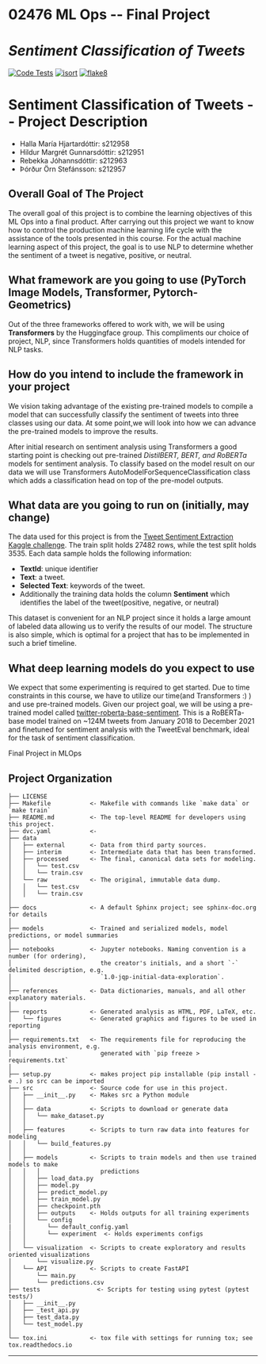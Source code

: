 # 02476 ML Ops -- Final Project

*Sentiment Classification of Tweets*
==============================
[![Code Tests](https://github.com/hallamaria1997/02476_mlops/actions/workflows/tests.yml/badge.svg)](https://github.com/hallamaria1997/02476_mlops/actions/workflows/tests.yml)
[![isort](https://github.com/hallamaria1997/02476_mlops/actions/workflows/isort.yml/badge.svg)](https://github.com/hallamaria1997/02476_mlops/actions/workflows/isort.yml)
[![flake8](https://github.com/hallamaria1997/02476_mlops/actions/workflows/flake8.yml/badge.svg)](https://github.com/hallamaria1997/02476_mlops/actions/workflows/flake8.yml)


# Sentiment Classification of Tweets -- Project Description
- Halla María Hjartardóttir: s212958
- Hildur Margrét Gunnarsdóttir: s212951
- Rebekka Jóhannsdóttir: s212963
- Þórður Örn Stefánsson: s212957

## Overall Goal of The Project
The overall goal of this project is to combine the learning objectives of this ML Ops into a final product. After carrying out this project we want to know how to control the production machine learning life cycle with the assistance of the tools presented in this course. For the actual machine learning aspect of this project, the goal is to use NLP to determine whether the sentiment of a tweet is negative, positive, or neutral. 

## What framework are you going to use (PyTorch Image Models, Transformer, Pytorch-Geometrics)
Out of the three frameworks offered to work with, we will be using **Transformers** by the Huggingface group. This compliments our choice of project, NLP, since Transformers holds quantities of models intended for NLP tasks. 

## How do you intend to include the framework in your project
We vision taking advantage of the existing pre-trained models to compile a model that can successfully classify the sentiment of tweets into three classes using our data. At some point,we will look into how we can advance the pre-trained models to improve the results. 

After initial research on sentiment analysis using Transformers a good starting point is checking out pre-trained *DistilBERT, BERT, and RoBERTa* models for sentiment analysis. To classify based on the model result on our data we will use Transformers AutoModelForSequenceClassification class which adds a classification head on top of the pre-model outputs.

## What data are you going to run on (initially, may change)
The data used for this project is from the [Tweet Sentiment Extraction Kaggle challenge](https://www.kaggle.com/competitions/tweet-sentiment-extraction/data). The train split holds 27482 rows, while the test split holds 3535. Each data sample holds the following information: 

- **TextId**: unique identifier
- **Text**: a tweet.
- **Selected Text**: keywords of the tweet.
- Additionally the training data holds the column **Sentiment** which identifies the label of the tweet(positive, negative, or neutral)

This dataset is convenient for an NLP project since it holds a
 large amount of labeled data allowing us to verify the results of our model. The structure is also simple, which is optimal for a project that has to be implemented in such a brief timeline.

## What deep learning models do you expect to use
We expect that some experimenting is required to get started. Due to time constraints in this course, we have to utilize our time(and Transformers :) ) and use pre-trained models. Given our project goal, we will be using a pre-trained model called [twitter-roberta-base-sentiment](https://huggingface.co/cardiffnlp/twitter-roberta-base-sentiment). This is a RoBERTa-base model trained on ~124M tweets from January 2018 to December 2021 and finetuned for sentiment analysis with the TweetEval benchmark, ideal for the task of sentiment classification. 



Final Project in MLOps

Project Organization
------------

    ├── LICENSE
    ├── Makefile           <- Makefile with commands like `make data` or `make train`
    ├── README.md          <- The top-level README for developers using this project.
    ├── dvc.yaml           <- 
    ├── data
    │   ├── external       <- Data from third party sources.
    │   ├── interim        <- Intermediate data that has been transformed.
    │   ├── processed      <- The final, canonical data sets for modeling.
    │   │   └── test.csv
    │   │   └── train.csv
    │   └── raw            <- The original, immutable data dump.
    │   │   └── test.csv
    │   │   └── train.csv
    │
    ├── docs               <- A default Sphinx project; see sphinx-doc.org for details
    │
    ├── models             <- Trained and serialized models, model predictions, or model summaries
    │
    ├── notebooks          <- Jupyter notebooks. Naming convention is a number (for ordering),
    │                         the creator's initials, and a short `-` delimited description, e.g.
    │                         `1.0-jqp-initial-data-exploration`.
    │
    ├── references         <- Data dictionaries, manuals, and all other explanatory materials.
    │
    ├── reports            <- Generated analysis as HTML, PDF, LaTeX, etc.
    │   └── figures        <- Generated graphics and figures to be used in reporting
    │
    ├── requirements.txt   <- The requirements file for reproducing the analysis environment, e.g.
    │                         generated with `pip freeze > requirements.txt`
    │
    ├── setup.py           <- makes project pip installable (pip install -e .) so src can be imported
    ├── src                <- Source code for use in this project.
    │   ├── __init__.py    <- Makes src a Python module
    │   │
    │   ├── data           <- Scripts to download or generate data
    │   │   └── make_dataset.py
    │   │
    │   ├── features       <- Scripts to turn raw data into features for modeling
    │   │   └── build_features.py
    │   │
    │   ├── models         <- Scripts to train models and then use trained models to make
    │   │   │                 predictions
    │   │   ├── load_data.py
    │   │   ├── model.py
    │   │   ├── predict_model.py
    │   │   ├── train_model.py
    │   │   ├── checkpoint.pth
    │   │   ├── outputs    <- Holds outputs for all training experiments 
    │   │   └── config
    |   │      └── default_config.yaml
    │   │      └── experiment  <- Holds experiments configs 
    │   │
    │   └── visualization  <- Scripts to create exploratory and results oriented visualizations
    │       └── visualize.py
    │   └── API            <- Scripts to create FastAPI
    │       └── main.py
    │       └── predictions.csv
    ├── tests                <- Scripts for testing using pytest (pytest tests/)
    │   ├── __init__.py
    │   ├── _test_api.py
    │   ├── test_data.py
    │   └── test_model.py
    │
    └── tox.ini            <- tox file with settings for running tox; see tox.readthedocs.io


--------

